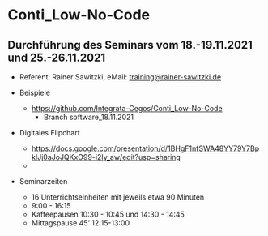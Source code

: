 # Conti_Low-No-Code

## Durchführung des Seminars vom 18.-19.11.2021 und 25.-26.11.2021

* Referent: Rainer Sawitzki, eMail: training@rainer-sawitzki.de

* Beispiele
  * https://github.com/Integrata-Cegos/Conti_Low-No-Code
    *  Branch software_18.11.2021
    
* Digitales Flipchart
  * https://docs.google.com/presentation/d/1BHgF1nfSWA48YY79Y7BpklJj0aJoJQKxO99-i2Iy_aw/edit?usp=sharing
  * 
* Seminarzeiten
  * 16 Unterrichtseinheiten mit jeweils etwa 90 Minuten
  * 9:00 - 16:15
  * Kaffeepausen 10:30 - 10:45 und 14:30 - 14:45
  * Mittagspause 45’ 12:15-13:00

